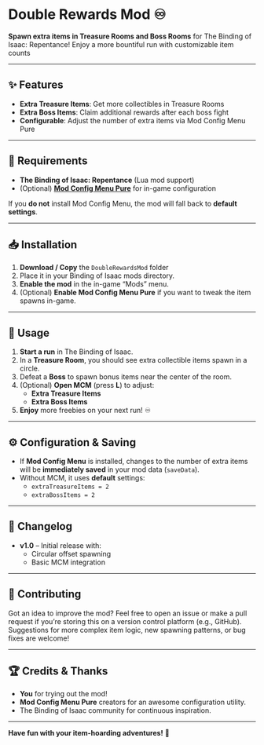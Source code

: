 # Double Rewards Mod ♾️

**Spawn extra items in Treasure Rooms and Boss Rooms** for The Binding of Isaac: Repentance! Enjoy a more bountiful run with customizable item counts

---

## ✨ Features

- **Extra Treasure Items**:  Get more collectibles in Treasure Rooms  
- **Extra Boss Items**:  Claim additional rewards after each boss fight  
- **Configurable**:  Adjust the number of extra items via Mod Config Menu Pure

---

## 🔧 Requirements

- **The Binding of Isaac: Repentance** (Lua mod support)  
- (Optional) **[Mod Config Menu Pure](https://steamcommunity.com/sharedfiles/filedetails/?id=2681875787)** for in-game configuration  

If you **do not** install Mod Config Menu, the mod will fall back to **default settings**.

---

## 📥 Installation

1. **Download / Copy** the `DoubleRewardsMod` folder  
2. Place it in your Binding of Isaac mods directory.
3. **Enable the mod** in the in-game “Mods” menu.  
4. (Optional) **Enable Mod Config Menu Pure** if you want to tweak the item spawns in-game.

---

## 🚀 Usage

1. **Start a run** in The Binding of Isaac.  
2. In a **Treasure Room**, you should see extra collectible items spawn in a circle.  
3. Defeat a **Boss** to spawn bonus items near the center of the room.  
4. (Optional) **Open MCM** (press **L**) to adjust:
   - **Extra Treasure Items**  
   - **Extra Boss Items**  
5. **Enjoy** more freebies on your next run! ♾️

---

## ⚙️ Configuration & Saving

- If **Mod Config Menu** is installed, changes to the number of extra items will be **immediately saved** in your mod data (`saveData`).  
- Without MCM, it uses **default** settings:
  - `extraTreasureItems = 2`
  - `extraBossItems = 2`

---

## 🔄 Changelog

- **v1.0** – Initial release with:
  - Circular offset spawning  
  - Basic MCM integration  

---

## 🤝 Contributing

Got an idea to improve the mod? Feel free to open an issue or make a pull request if you’re storing this on a version control platform (e.g., GitHub). Suggestions for more complex item logic, new spawning patterns, or bug fixes are welcome!

---

## 🏆 Credits & Thanks

- **You** for trying out the mod!  
- **Mod Config Menu Pure** creators for an awesome configuration utility.  
- The Binding of Isaac community for continuous inspiration.

---

**Have fun with your item-hoarding adventures!** 🚀
